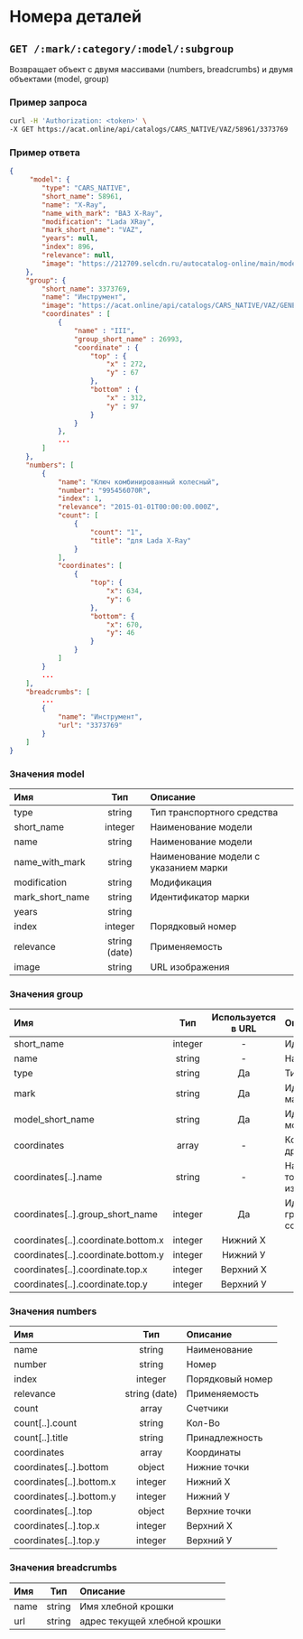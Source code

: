 # Номера деталей

## `GET /:mark/:category/:model/:subgroup`

Возвращает объект с двумя массивами (numbers, breadcrumbs) и двумя объектами (model, group)

### Пример запроса

```bash
curl -H 'Authorization: <token>' \
-X GET https://acat.online/api/catalogs/CARS_NATIVE/VAZ/58961/3373769
```

### Пример ответа

```json
{
     "model": {
        "type": "CARS_NATIVE",
        "short_name": 58961,
        "name": "X-Ray",
        "name_with_mark": "ВАЗ X-Ray",
        "modification": "Lada XRay",
        "mark_short_name": "VAZ",
        "years": null,
        "index": 896,
        "relevance": null,
        "image": "https://212709.selcdn.ru/autocatalog-online/main/models/58961.jpg"
    },
    "group": {
        "short_name": 3373769,
        "name": "Инструмент",
        "image": "https://acat.online/api/catalogs/CARS_NATIVE/VAZ/GENERAL/58961/3373769/image",
        "coordinates" : [
            {
                "name" : "III",
                "group_short_name" : 26993,
                "coordinate" : {
                    "top" : {
                        "x" : 272,
                        "y" : 67
                    },
                    "bottom" : {
                        "x" : 312,
                        "y" : 97
                    }
                }
            },
            ...
        ]
    },
    "numbers": [
        {
            "name": "Ключ комбинированный колесный",
            "number": "995456070R",
            "index": 1,
            "relevance": "2015-01-01T00:00:00.000Z",
            "count": [
                {
                    "count": "1",
                    "title": "для Lada X-Ray"
                }
            ],
            "coordinates": [
                {
                    "top": {
                        "x": 634,
                        "y": 6
                    },
                    "bottom": {
                        "x": 670,
                        "y": 46
                    }
                }
            ]
        }
        ...
    ],
    "breadcrumbs": [
        ...
        {
            "name": "Инструмент",
            "url": "3373769"
        }
    ]
}
```

### Значения model

| Имя | Тип | Описание |
| :---- | :------: | :--------------- |
| type | string | Тип транспортного средства |
| short_name | integer | Наименование модели |
| name | string | Наименование модели |
| name_with_mark | string | Наименование модели с указанием марки |
| modification | string | Модификация |
| mark_short_name | string | Идентификатор марки |
| years | string |  |
| index | integer | Порядковый номер |
| relevance | string (date) | Применяемость |
| image | string | URL изображения |

### Значения group

| Имя | Тип | Используется в URL| Описание |
| :---- | :------: | :------: | :--------------- |
| short_name | integer | - | Идентификатор |
| name | string | - | Наименование |
| type | string | Да | Тип |
| mark | string | Да | Идентификатор марки |
| model_short_name | string | Да | Идентификатор модели |
| coordinates | array | - | Координаты других группп |
| coordinates[..].name | string | - | Название точки на изображении |
| coordinates[..].group_short_name | integer | Да | Идентификатор группы-ссылки |
| coordinates[..].coordinate.bottom.x | integer | Нижний Х |
| coordinates[..].coordinate.bottom.y | integer | Нижний У |
| coordinates[..].coordinate.top.x | integer | Верхний Х |
| coordinates[..].coordinate.top.y | integer | Верхний У |

### Значения numbers

| Имя | Тип | Описание |
| :---- | :------: | :--------------- |
| name | string | Наименование |
| number | string | Номер |
| index | integer | Порядковый номер |
| relevance | string (date) | Применяемость |
| count | array | Счетчики |
| count[..].count | string | Кол-Во |
| count[..].title | string | Принадлежность |
| coordinates | array | Координаты |
| coordinates[..].bottom | object | Нижние точки |
| coordinates[..].bottom.x | integer | Нижний Х |
| coordinates[..].bottom.y | integer | Нижний У |
| coordinates[..].top | object | Верхние точки |
| coordinates[..].top.x | integer | Верхний Х |
| coordinates[..].top.y | integer | Верхний У |

### Значения breadcrumbs

| Имя | Тип | Описание |
| :---- | :------: | :--------------- |
| name | string | Имя хлебной крошки |
| url | string | адрес текущей хлебной крошки |
